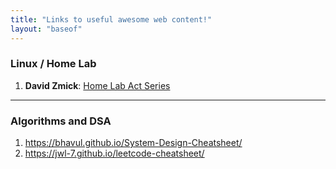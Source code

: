 ```yaml
---
title: "Links to useful awesome web content!"
layout: "baseof"
---
```


### Linux / Home Lab

1. **David Zmick**: [Home Lab Act Series](https://dpzmick.com/posts/2020-01-09-vpn.html)

---

### Algorithms and DSA

1. https://bhavul.github.io/System-Design-Cheatsheet/
2. https://jwl-7.github.io/leetcode-cheatsheet/

